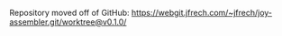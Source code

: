 Repository moved off of GitHub: https://webgit.jfrech.com/~jfrech/joy-assembler.git/worktree@v0.1.0/
